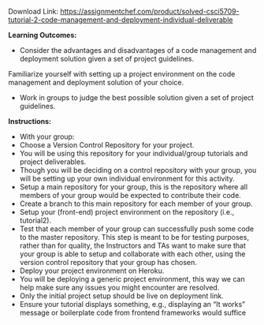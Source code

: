 Download Link: https://assignmentchef.com/product/solved-csci5709-tutorial-2-code-management-and-deployment-individual-deliverable
<br>



<strong>Learning Outcomes:                                                                                                                      </strong>

<ul>

 <li>Consider the advantages and disadvantages of a code management and deployment solution given a set of project guidelines.</li>

</ul>

Familiarize yourself with setting up a project environment on the code management and deployment solution of your choice.

<ul>

 <li>Work in groups to judge the best possible solution given a set of project guidelines.</li>

</ul>

<strong>Instructions: </strong>

<ul>

 <li>With your group:</li>

 <li>Choose a Version Control Repository for your project.</li>

 <li>You will be using this repository for your individual/group tutorials and project deliverables.</li>

 <li>Though you will be deciding on a control repository with your group, you will be setting up your own individual environment for this activity.</li>

 <li>Setup a main repository for your group, this is the repository where all members of your group would be expected to contribute their code.</li>

 <li>Create a branch to this main repository for each member of your group.</li>

 <li>Setup your (front-end) project environment on the repository (i.e., tutorial2).</li>

 <li>Test that each member of your group can successfully push some code to the master repository. This step is meant to be for testing purposes, rather than for quality, the Instructors and TAs want to make sure that your group is able to setup and collaborate with each other, using the version control repository that your group has chosen.</li>

 <li>Deploy your project environment on Heroku.</li>

 <li>You will be deploying a generic project environment, this way we can help make sure any issues you might encounter are resolved.</li>

 <li>Only the initial project setup should be live on deployment link.</li>

 <li>Ensure your tutorial displays something, e.g., displaying an “It works” message or boilerplate code from frontend frameworks would suffice</li>

</ul>